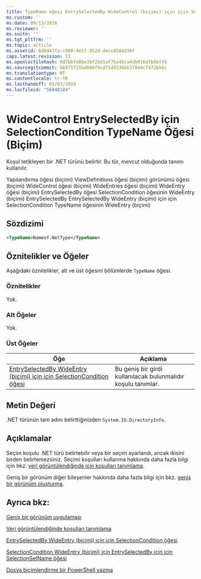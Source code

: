 ```yaml
---
title: TypeName öğesi EntrySelectedBy WideControl (biçimi) için için SelectionCondition için | Microsoft Docs
ms.custom: ''
ms.date: 09/13/2016
ms.reviewer: ''
ms.suite: ''
ms.tgt_pltfrm: ''
ms.topic: article
ms.assetid: 6d6d43fa-c900-4e2f-952d-deccd584236f
caps.latest.revision: 11
ms.openlocfilehash: 0d7bbfd8be3bf2bd1af75a45ca4db016dfb6bff6
ms.sourcegitcommit: b6871f21bd666f9cd71dd336bb3f844cf472b56c
ms.translationtype: MT
ms.contentlocale: tr-TR
ms.lasthandoff: 02/03/2019
ms.locfileid: "56848184"
---
```

# <a name="typename-element-for-selectioncondition-for-entryselectedby-for-widecontrol-format"></a>WideControl EntrySelectedBy için SelectionCondition TypeName Öğesi (Biçim)

Koşul tetikleyen bir .NET türünü belirtir. Bu tür, mevcut olduğunda tanımı kullanılır.

Yapılandırma öğesi (biçimi) ViewDefinitions öğesi (biçimi) görünümü öğesi (biçimi) WideControl öğesi (biçimi) WideEntries öğesi (biçimi) WideEntry öğesi (biçimi) EntrySelectedBy öğesi SelectionCondition öğesinin WideEntry (biçimi) EntrySelectedBy EntrySelectedBy WideEntry (biçimi) için için SelectionCondition TypeName öğesinin WideEntry (biçimi)

## <a name="syntax"></a>Sözdizimi

```xml
<TypeName>Nameof.NetType</TypeName>
```

## <a name="attributes-and-elements"></a>Öznitelikler ve Öğeler

Aşağıdaki öznitelikler, alt ve üst öğesini bölümlerde `TypeName` öğesi.

### <a name="attributes"></a>Öznitelikler

Yok.

### <a name="child-elements"></a>Alt Öğeler

Yok.

### <a name="parent-elements"></a>Üst Öğeler

|Öğe|Açıklama|
|-------------|-----------------|
|[EntrySelectedBy WideEntry (biçimi) için için SelectionCondition öğesi](./selectioncondition-element-for-entryselectedby-for-widecontrol-format.md)|Bu geniş bir girdi kullanılacak bulunmalıdır koşulu tanımlar.|

## <a name="text-value"></a>Metin Değeri

.NET türünün tam adını belirttiğinizden `System.IO.DirectoryInfo`.

## <a name="remarks"></a>Açıklamalar

Seçim koşulu .NET türü belirtebilir veya bir seçim ayarlandı, ancak ikisini birden belirtemezsiniz. Seçimi koşulları kullanma hakkında daha fazla bilgi için bkz. [veri görüntülendiğinde için koşulları tanımlama](./defining-conditions-for-displaying-data.md).

Geniş bir görünüm diğer bileşenler hakkında daha fazla bilgi için bkz. [geniş bir görünüm oluşturma](./creating-a-wide-view.md).

## <a name="see-also"></a>Ayrıca bkz:

[Geniş bir görünüm uygulaması](./creating-a-wide-view.md)

[Veri görüntülendiğinde koşulları tanımlama](./defining-conditions-for-displaying-data.md)

[EntrySelectedBy WideEntry (biçimi) için için SelectionCondition öğesi](./selectioncondition-element-for-entryselectedby-for-widecontrol-format.md)

[SelectionCondition WideEntry (biçimi) için EntrySelectedBy için için SelectionSetName öğesi](./selectionsetname-element-for-selectioncondition-for-entryselectedby-for-wideentry-format.md)

[Dosya biçimlendirme bir PowerShell yazma](./writing-a-powershell-formatting-file.md)
